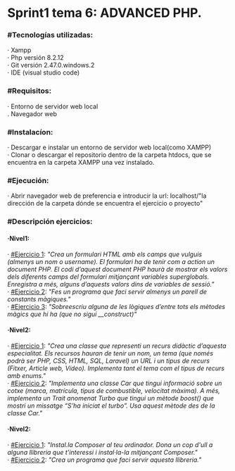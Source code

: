 **<h1>Sprint1 tema 6: ADVANCED PHP.</h1>**

**<h3>#Tecnologías utilizadas:</h3>**
    · Xampp<br>
    · Php versión 8.2.12<br>
    · Git versión 2.47.0.windows.2<br>
    · IDE (visual studio code)

**<h3>#Requisitos:</h3>**
    · Entorno de servidor web local<br>
    . Navegador web

**<h3>#Instalacíon:</h3>**
    · Descargar e instalar un entorno de servidor web local(como XAMPP)<br>
    · Clonar o descargar el repositorio dentro de la carpeta htdocs, que se encuentra en la carpeta XAMPP una vez instalado.

**<h3>#Ejecución:</h3>**
    · Abrir navegador web de preferencia e introducir la url: localhost/"la dirección de la carpeta dónde se encuentra el ejercicio o proyecto"

**<h3>#Descripción ejercicios:</h3>**
    **<h4>·Nivel1:</h4>**
    · <a href="1.6.1_advanced_php_nivell1">#Ejercicio 1</a>: *"Crea un formulari HTML amb els camps que vulguis (almenys un nom o username). El formulari ha de tenir com a action un document PHP. El codi d’aquest document PHP haurà de mostrar els valors dels diferents camps del formulari mitjançant variables superglobals. Enregistra a més, alguns d’aquests valors dins de variables de sessió."*<br>
    · <a href="1.6.2_advanced_php_nivell1">#Ejercicio 2</a>: *"Fes un programa que faci servir almenys un parell de constants màgiques."*<br>
    · <a href="1.6.3_advanced_php_nivell1">#Ejercicio 3</a>: *"Sobreescriu alguna de les lògiques d’entre tots els mètodes màgics que hi ha (que no sigui __construct)"*<br>
    **<h4>·Nivel2:</h4>**
    · <a href="1.6.1_advanced_php_nivell2">#Ejercicio 1</a>: *"Crea una classe que representi un recurs didàctic d’aquesta especialitat. Els recursos hauran de tenir un nom, un tema (que només podrà ser PHP, CSS, HTML, SQL, Laravel) un URL i un tipus de recurs (Fitxer, Article web, Vídeo). Implementa tant el tema com el tipus de recurs amb enums."*<br>
    · <a href="1.6.2_advanced_php_nivell2">#Ejercicio 2</a>: *"Implementa una classe Car que tingui informació sobre un cotxe (marca, matrícula, tipus de combustible, velocitat màxima). A més, implementa un Trait anomenat Turbo que tingui un mètode boost() que mostri un missatge “S’ha iniciat el turbo”. Usa aquest mètode des de la classe Car."*<br>
    **<h4>·Nivel2:</h4>**
    · <a href="1.6.1_advanced_php_nivell3">#Ejercicio 1</a>: *"Instal.la Composer al teu ordinador. Dona un cop d'ull a alguna llibreria que t'interessi i instal·la-la mitjançant Composer."*<br>
    · <a href="1.6.2_advanced_php_nivell3">#Ejercicio 2</a>: *"Crea un programa que faci servir aquesta llibreria."*<br>


    
    